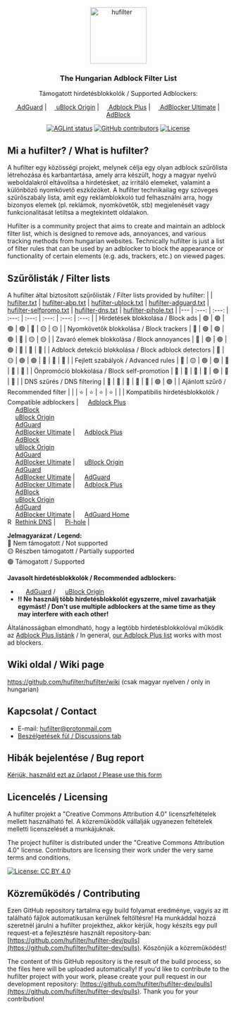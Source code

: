 &nbsp;
<p align="center">
  <img src="https://raw.githubusercontent.com/hufilter/hufilter-dev/master/assets/images/hufilter.svg" width="128rem" alt="hufilter" />
</p>
<h3 align="center">The Hungarian Adblock Filter List</h3>
<p align="center">
  Támogatott hirdetésblokkolók / Supported Adblockers:
</p>
<p align="center">
    <a href="https://adguard.com/"><img src="https://gist.githubusercontent.com/scripthunter7/6378a96b61b927357f39a33d3abc5af7/raw/e306604fd548ac1b2de70d2a5d8a43017496f221/adguard_logo.svg" width="14px"> AdGuard</a> |
    <a href="https://github.com/gorhill/uBlock"><img src="https://upload.wikimedia.org/wikipedia/commons/0/05/UBlock_Origin.svg" width="14px"> uBlock Origin</a> |
    <a href="https://adblockplus.org/"><img src="https://upload.wikimedia.org/wikipedia/commons/9/9b/Adblock_Plus_2014_Logo.svg" width="14px"> Adblock Plus</a> |
    <a href="https://adblockultimate.net/"><img src="https://gist.githubusercontent.com/scripthunter7/418eb959a67d230f1f0975a222078565/raw/85854779bc661bce93b6abccea6ed56fca5c2844/adblocker_ultimate_logo.svg" width="14px"> AdBlocker Ultimate</a> |
    <a href="https://getadblock.com/"><img src="https://gist.githubusercontent.com/scripthunter7/45f46156b3e4efdd13817ffc57389feb/raw/6024bd84726be876839925f328faa3afb45e0534/adblock_logo.svg" width="14px"> AdBlock</a> 
</p>
<p align="center">
    <a href="https://github.com/hufilter/hufilter-dev/actions/workflows/aglint.yml" target="_blank"><img src="https://github.com/hufilter/hufilter-dev/actions/workflows/aglint.yml/badge.svg?branch=master" alt="AGLint status"></a>
    <a href="https://github.com/hufilter/hufilter-dev/graphs/contributors" target="_blank"><img src="https://img.shields.io/github/contributors/hufilter/hufilter-dev" alt="GitHub contributors"></a>
    <a href="https://github.com/hufilter/hufilter-dev/blob/master/LICENSE" target="_blank"><img src="https://img.shields.io/github/license/hufilter/hufilter-dev" alt="License"></a>
</p>

## Mi a hufilter? / What is hufilter?
A hufilter egy közösségi projekt, melynek célja egy olyan adblock szűrőlista létrehozása és karbantartása, amely arra készült, hogy a magyar nyelvű weboldalakról eltávolítsa a hirdetésket, az irritáló elemeket, valamint a különböző nyomkövető eszközöket. A hufilter technikailag egy szöveges szűrőszabály lista, amit egy reklámblokkoló tud felhasználni arra, hogy bizonyos elemek (pl. reklámok, nyomkövetők, stb) megjelenését vagy funkcionalitását letiltsa a megtekintett oldalakon.

Hufilter is a community project that aims to create and maintain an adblock filter list, which is designed to remove ads, annoyances, and various tracking methods from hungarian websites. Technically hufilter is just a list of filter rules that can be used by an adblocker to block the appearance or functionality of certain elements (e.g. ads, trackers, etc.) on viewed pages.

## Szűrőlisták / Filter lists

A hufilter által biztosított szűrőlisták / Filter lists provided by hufilter:
| | [hufilter.txt](https://subscribe.adblockplus.org/?location=https://raw.githubusercontent.com/hufilter/hufilter/master/hufilter.txt&title=Hufilter%20Basic) | [hufilter-abp.txt](https://subscribe.adblockplus.org/?location=https://raw.githubusercontent.com/hufilter/hufilter/master/hufilter-abp.txt&title=Hufilter%20for%20ABP) | [hufilter-ublock.txt](https://subscribe.adblockplus.org/?location=https://raw.githubusercontent.com/hufilter/hufilter/master/hufilter-ublock.txt&title=Hufilter%20for%20uBO) | [hufilter-adguard.txt](https://subscribe.adblockplus.org/?location=https://raw.githubusercontent.com/hufilter/hufilter/master/hufilter-adguard.txt&title=Hufilter%20for%20AdGuard) | [hufilter-selfpromo.txt](https://subscribe.adblockplus.org/?location=https://raw.githubusercontent.com/hufilter/hufilter/master/hufilter-selfpromo.txt&title=Hufilter%20Self-promotions) | [hufilter-dns.txt](https://raw.githubusercontent.com/hufilter/hufilter/master/hufilter-dns.txt) | [hufilter-pihole.txt](https://raw.githubusercontent.com/hufilter/hufilter/master/hufilter-pihole.txt) |
|--- | :---: | :---: | :---: | :---: | :---: | :---: | :---: |
| Hirdetések blokkolása / Block ads | :green_circle: | :green_circle: | :green_circle: | :green_circle: | :red_circle: | :yellow_circle: | :yellow_circle: |
| Nyomkövetők blokkolása / Block trackers | :red_circle: | :green_circle: | :green_circle: | :green_circle: | :red_circle: | :yellow_circle: | :yellow_circle: |
| Zavaró elemek blokkolása / Block annoyances | :red_circle: | :green_circle: | :green_circle: | :green_circle: | :red_circle: | :red_circle: | :red_circle: |
| Adblock detekció blokkolása / Block adblock detectors | :red_circle: | :yellow_circle: | :green_circle: | :green_circle: | :red_circle: | :red_circle: | :red_circle: |
| Fejlett szabályok / Advanced rules | :red_circle: | :yellow_circle: | :green_circle: | :green_circle: | :red_circle: | :red_circle: | :red_circle: |
| Önpromóció blokkolása / Block self-promotion | :red_circle: | :red_circle: | :red_circle: | :red_circle: | :green_circle: | :red_circle: | :red_circle: |
| DNS szűrés / DNS filtering | :red_circle: | :red_circle: | :red_circle: | :red_circle: | :red_circle: | :green_circle: | :green_circle: |
| Ajánlott szűrő / Recommended filter | | | :star: | :star: | :star: | :star: | |
| Kompatibilis hirdetésblokkolók / Compatible adblockers | <img src="https://upload.wikimedia.org/wikipedia/commons/9/9b/Adblock_Plus_2014_Logo.svg" width="14px"> [Adblock Plus](https://adblockplus.org)<br><img src="https://gist.githubusercontent.com/scripthunter7/45f46156b3e4efdd13817ffc57389feb/raw/6024bd84726be876839925f328faa3afb45e0534/adblock_logo.svg" width="14px">  [AdBlock](https://getadblock.com/)<br><img src="https://upload.wikimedia.org/wikipedia/commons/0/05/UBlock_Origin.svg" width="14px"> [uBlock Origin](https://github.com/gorhill/uBlock)<br><img src="https://gist.githubusercontent.com/scripthunter7/6378a96b61b927357f39a33d3abc5af7/raw/e306604fd548ac1b2de70d2a5d8a43017496f221/adguard_logo.svg" width="14px"> [AdGuard](https://adguard.com)<br> <img src="https://gist.githubusercontent.com/scripthunter7/418eb959a67d230f1f0975a222078565/raw/85854779bc661bce93b6abccea6ed56fca5c2844/adblocker_ultimate_logo.svg" width="14px"> [AdBlocker Ultimate](https://adblockultimate.net/) | <img src="https://upload.wikimedia.org/wikipedia/commons/9/9b/Adblock_Plus_2014_Logo.svg" width="14px"> [Adblock Plus](https://adblockplus.org)<br><img src="https://gist.githubusercontent.com/scripthunter7/45f46156b3e4efdd13817ffc57389feb/raw/6024bd84726be876839925f328faa3afb45e0534/adblock_logo.svg" width="14px">  [AdBlock](https://getadblock.com/)<br><img src="https://upload.wikimedia.org/wikipedia/commons/0/05/UBlock_Origin.svg" width="14px"> [uBlock Origin](https://github.com/gorhill/uBlock)<br><img src="https://gist.githubusercontent.com/scripthunter7/6378a96b61b927357f39a33d3abc5af7/raw/e306604fd548ac1b2de70d2a5d8a43017496f221/adguard_logo.svg" width="14px"> [AdGuard](https://adguard.com)<br> <img src="https://gist.githubusercontent.com/scripthunter7/418eb959a67d230f1f0975a222078565/raw/85854779bc661bce93b6abccea6ed56fca5c2844/adblocker_ultimate_logo.svg" width="14px"> [AdBlocker Ultimate](https://adblockultimate.net/) | <img src="https://upload.wikimedia.org/wikipedia/commons/0/05/UBlock_Origin.svg" width="14px"> [uBlock Origin](https://github.com/gorhill/uBlock)<br><img src="https://gist.githubusercontent.com/scripthunter7/6378a96b61b927357f39a33d3abc5af7/raw/e306604fd548ac1b2de70d2a5d8a43017496f221/adguard_logo.svg" width="14px"> [AdGuard](https://adguard.com)<br> <img src="https://gist.githubusercontent.com/scripthunter7/418eb959a67d230f1f0975a222078565/raw/85854779bc661bce93b6abccea6ed56fca5c2844/adblocker_ultimate_logo.svg" width="14px"> [AdBlocker Ultimate](https://adblockultimate.net/) | <img src="https://gist.githubusercontent.com/scripthunter7/6378a96b61b927357f39a33d3abc5af7/raw/e306604fd548ac1b2de70d2a5d8a43017496f221/adguard_logo.svg" width="14px"> [AdGuard](https://adguard.com)<br> <img src="https://gist.githubusercontent.com/scripthunter7/418eb959a67d230f1f0975a222078565/raw/85854779bc661bce93b6abccea6ed56fca5c2844/adblocker_ultimate_logo.svg" width="14px"> [AdBlocker Ultimate](https://adblockultimate.net/) | <img src="https://upload.wikimedia.org/wikipedia/commons/9/9b/Adblock_Plus_2014_Logo.svg" width="14px"> [Adblock Plus](https://adblockplus.org)<br><img src="https://gist.githubusercontent.com/scripthunter7/45f46156b3e4efdd13817ffc57389feb/raw/6024bd84726be876839925f328faa3afb45e0534/adblock_logo.svg" width="14px">  [AdBlock](https://getadblock.com/)<br><img src="https://upload.wikimedia.org/wikipedia/commons/0/05/UBlock_Origin.svg" width="14px"> [uBlock Origin](https://github.com/gorhill/uBlock)<br><img src="https://gist.githubusercontent.com/scripthunter7/6378a96b61b927357f39a33d3abc5af7/raw/e306604fd548ac1b2de70d2a5d8a43017496f221/adguard_logo.svg" width="14px"> [AdGuard](https://adguard.com)<br> <img src="https://gist.githubusercontent.com/scripthunter7/418eb959a67d230f1f0975a222078565/raw/85854779bc661bce93b6abccea6ed56fca5c2844/adblocker_ultimate_logo.svg" width="14px"> [AdBlocker Ultimate](https://adblockultimate.net/) | <img src="https://gist.githubusercontent.com/scripthunter7/6378a96b61b927357f39a33d3abc5af7/raw/e306604fd548ac1b2de70d2a5d8a43017496f221/adguard_logo.svg" width="14px"> [AdGuard Home](https://adguard.com/en/adguard-home/overview.html)<br> <picture><source media="(prefers-color-scheme: dark)" srcset="https://www.rethinkdns.com/ico/app_icon_Light.svg"><img alt="RethinkDNS" src="https://www.rethinkdns.com/ico/app_icon.svg" width="14px"></picture> [Rethink DNS](https://github.com/celzero/rethink-app) | <img src="https://gist.githubusercontent.com/scripthunter7/57081afb98764f69a2f5278698592cd8/raw/ca1f6fe2ae7074adb0333729442b7986e120304e/pihole_logo.svg" width="14px"> [Pi-hole](https://pi-hole.net/) |

**Jelmagyarázat / Legend:**  
:red_circle: Nem támogatott / Not supported  
:yellow_circle: Részben támogatott / Partially supported  
:green_circle: Támogatott / Supported  

**Javasolt hirdetésblokkolók / Recommended adblockers:**
- <img src="https://gist.githubusercontent.com/scripthunter7/6378a96b61b927357f39a33d3abc5af7/raw/e306604fd548ac1b2de70d2a5d8a43017496f221/adguard_logo.svg" width="14px"> [AdGuard](https://adguard.com) / <img src="https://upload.wikimedia.org/wikipedia/commons/0/05/UBlock_Origin.svg" width="14px"> [uBlock Origin](https://github.com/gorhill/uBlock)
- **:bangbang: Ne használj több hirdetésblokkolót egyszerre, mivel zavarhatják egymást! / Don't use multiple adblockers at the same time as they may interfere with each other!**

Általánosságban elmondható, hogy a legtöbb hirdetésblokkolóval működik az [Adblock Plus listánk](https://raw.githubusercontent.com/hufilter/hufilter/master/hufilter-abp.txt) / In general, [our Adblock Plus list](https://raw.githubusercontent.com/hufilter/hufilter/master/hufilter-abp.txt) works with most ad blockers.

## Wiki oldal / Wiki page
https://github.com/hufilter/hufilter/wiki (csak magyar nyelven / only in hungarian)

## Kapcsolat / Contact
- E-mail: [hufilter@protonmail.com](mailto:hufilter@protonmail.com)
- [Beszélgetések fül / Discussions tab](https://github.com/hufilter/hufilter-dev/discussions)

## Hibák bejelentése / Bug report
[Kérjük, használd ezt az űrlapot / Please use this form](https://github.com/hufilter/hufilter-dev/issues/new/choose)

## Licencelés / Licensing
A hufilter projekt a "Creative Commons Attribution 4.0" licenszfeltételek mellett használható fel. A közreműködők vállalják ugyanezen feltételek melletti licenszelését a munkájuknak.

The project hufilter is distributed under the "Creative Commons Attribution 4.0" license. Contributors are licensing their work under the very same terms and conditions.

[![License: CC BY 4.0](https://img.shields.io/badge/License-CC%20BY%204.0-lightgrey.svg)](https://creativecommons.org/licenses/by/4.0/)

## Közreműködés / Contributing
Ezen GitHub repository tartalma egy build folyamat eredménye, vagyis az itt található fájlok automatikusan kerülnek feltöltésre! Ha munkáddal hozzá szeretnél járulni a hufilter projekthez, akkor kérjük, hogy készíts egy pull request-et a fejlesztésre használt repository-ban: [https://github.com/hufilter/hufilter-dev/pulls](https://github.com/hufilter/hufilter-dev/pulls). Köszönjük a közreműködést!

The content of this GitHub repository is the result of the build process, so the files here will be uploaded automatically! If you'd like to contribute to the hufilter project with your work, please create your pull request in our development repository: [https://github.com/hufilter/hufilter-dev/pulls](https://github.com/hufilter/hufilter-dev/pulls). Thank you for your contribution!
